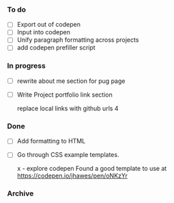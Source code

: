 ### To do
- [ ] Export out of codepen
- [ ] Input into codepen  
- [ ] Unify paragraph formatting across projects
- [ ] add codepen prefiller script

### In progress
- [ ] rewrite about me section for pug page
- [ ] Write Project portfolio link section

  replace local links with github urls
4
### Done
- [ ] Add formatting to HTML
- [ ] Go through CSS example templates. 
  
  x - explore codepen
  Found a good template to use at https://codepen.io/jhawes/pen/oNKzYr

### Archive
